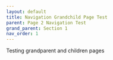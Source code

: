 ```yaml
---
layout: default
title: Navigation Grandchild Page Test
parent: Page 2 Navigation Test
grand_parent: Section 1
nav_order: 1
---
```


Testing grandparent and children pages
